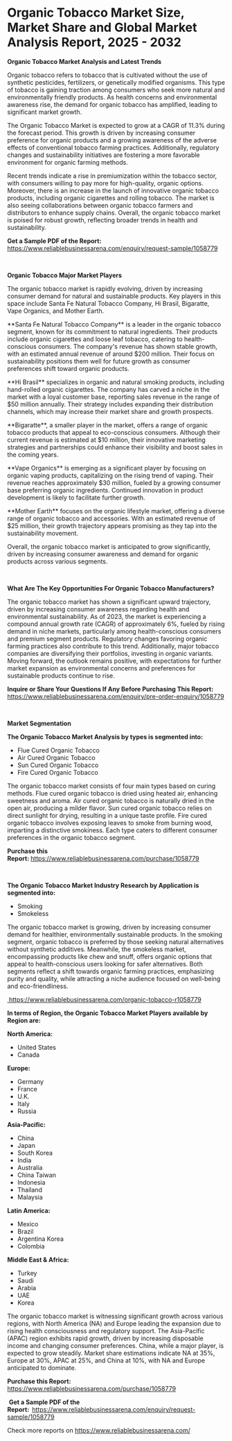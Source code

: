 <p><h1>Organic Tobacco Market Size, Market Share and Global Market Analysis Report, 2025 - 2032</h1></p><p><strong>Organic Tobacco Market Analysis and Latest Trends</strong></p>
<p><p>Organic tobacco refers to tobacco that is cultivated without the use of synthetic pesticides, fertilizers, or genetically modified organisms. This type of tobacco is gaining traction among consumers who seek more natural and environmentally friendly products. As health concerns and environmental awareness rise, the demand for organic tobacco has amplified, leading to significant market growth.</p><p>The Organic Tobacco Market is expected to grow at a CAGR of 11.3% during the forecast period. This growth is driven by increasing consumer preference for organic products and a growing awareness of the adverse effects of conventional tobacco farming practices. Additionally, regulatory changes and sustainability initiatives are fostering a more favorable environment for organic farming methods.</p><p>Recent trends indicate a rise in premiumization within the tobacco sector, with consumers willing to pay more for high-quality, organic options. Moreover, there is an increase in the launch of innovative organic tobacco products, including organic cigarettes and rolling tobacco. The market is also seeing collaborations between organic tobacco farmers and distributors to enhance supply chains. Overall, the organic tobacco market is poised for robust growth, reflecting broader trends in health and sustainability.</p></p>
<p><strong>Get a Sample PDF of the Report:&nbsp;</strong> <a href="https://www.reliablebusinessarena.com/enquiry/request-sample/1058779?utm_campaign=1891&utm_medium=2&utm_source=Github&utm_content=ia&utm_term=30032025&utm_id=organic-tobacco">https://www.reliablebusinessarena.com/enquiry/request-sample/1058779</a></p>
<p>&nbsp;</p>
<p><strong>Organic Tobacco Major Market Players</strong></p>
<p><p>The organic tobacco market is rapidly evolving, driven by increasing consumer demand for natural and sustainable products. Key players in this space include Santa Fe Natural Tobacco Company, Hi Brasil, Bigaratte, Vape Organics, and Mother Earth.</p><p>**Santa Fe Natural Tobacco Company** is a leader in the organic tobacco segment, known for its commitment to natural ingredients. Their products include organic cigarettes and loose leaf tobacco, catering to health-conscious consumers. The company's revenue has shown stable growth, with an estimated annual revenue of around $200 million. Their focus on sustainability positions them well for future growth as consumer preferences shift toward organic products.</p><p>**Hi Brasil** specializes in organic and natural smoking products, including hand-rolled organic cigarettes. The company has carved a niche in the market with a loyal customer base, reporting sales revenue in the range of $50 million annually. Their strategy includes expanding their distribution channels, which may increase their market share and growth prospects.</p><p>**Bigaratte**, a smaller player in the market, offers a range of organic tobacco products that appeal to eco-conscious consumers. Although their current revenue is estimated at $10 million, their innovative marketing strategies and partnerships could enhance their visibility and boost sales in the coming years.</p><p>**Vape Organics** is emerging as a significant player by focusing on organic vaping products, capitalizing on the rising trend of vaping. Their revenue reaches approximately $30 million, fueled by a growing consumer base preferring organic ingredients. Continued innovation in product development is likely to facilitate further growth.</p><p>**Mother Earth** focuses on the organic lifestyle market, offering a diverse range of organic tobacco and accessories. With an estimated revenue of $25 million, their growth trajectory appears promising as they tap into the sustainability movement.</p><p>Overall, the organic tobacco market is anticipated to grow significantly, driven by increasing consumer awareness and demand for organic products across various segments.</p></p>
<p>&nbsp;</p>
<p><strong>What Are The Key Opportunities For Organic Tobacco Manufacturers?</strong></p>
<p><p>The organic tobacco market has shown a significant upward trajectory, driven by increasing consumer awareness regarding health and environmental sustainability. As of 2023, the market is experiencing a compound annual growth rate (CAGR) of approximately 6%, fueled by rising demand in niche markets, particularly among health-conscious consumers and premium segment products. Regulatory changes favoring organic farming practices also contribute to this trend. Additionally, major tobacco companies are diversifying their portfolios, investing in organic variants. Moving forward, the outlook remains positive, with expectations for further market expansion as environmental concerns and preferences for sustainable products continue to rise.</p></p>
<p><strong>Inquire or Share Your Questions If Any Before Purchasing This Report:</strong> <a href="https://www.reliablebusinessarena.com/enquiry/pre-order-enquiry/1058779?utm_campaign=1891&utm_medium=2&utm_source=Github&utm_content=ia&utm_term=30032025&utm_id=organic-tobacco">https://www.reliablebusinessarena.com/enquiry/pre-order-enquiry/1058779</a></p>
<p>&nbsp;</p>
<p><strong>Market Segmentation</strong></p>
<p><strong>The Organic Tobacco Market Analysis by types is segmented into:</strong></p>
<p><ul><li>Flue Cured Organic Tobacco</li><li>Air Cured Organic Tobacco</li><li>Sun Cured Organic Tobacco</li><li>Fire Cured Organic Tobacco</li></ul></p>
<p><p>The organic tobacco market consists of four main types based on curing methods. Flue cured organic tobacco is dried using heated air, enhancing sweetness and aroma. Air cured organic tobacco is naturally dried in the open air, producing a milder flavor. Sun cured organic tobacco relies on direct sunlight for drying, resulting in a unique taste profile. Fire cured organic tobacco involves exposing leaves to smoke from burning wood, imparting a distinctive smokiness. Each type caters to different consumer preferences in the organic tobacco segment.</p></p>
<p><strong>Purchase this Report:&nbsp;</strong><a href="https://www.reliablebusinessarena.com/purchase/1058779?utm_campaign=1891&utm_medium=2&utm_source=Github&utm_content=ia&utm_term=30032025&utm_id=organic-tobacco">https://www.reliablebusinessarena.com/purchase/1058779</a></p>
<p>&nbsp;</p>
<p><strong>The Organic Tobacco Market Industry Research by Application is segmented into:</strong></p>
<p><ul><li>Smoking</li><li>Smokeless</li></ul></p>
<p><p>The organic tobacco market is growing, driven by increasing consumer demand for healthier, environmentally sustainable products. In the smoking segment, organic tobacco is preferred by those seeking natural alternatives without synthetic additives. Meanwhile, the smokeless market, encompassing products like chew and snuff, offers organic options that appeal to health-conscious users looking for safer alternatives. Both segments reflect a shift towards organic farming practices, emphasizing purity and quality, while attracting a niche audience focused on well-being and eco-friendliness.</p></p>
<p><a href="https://www.reliablebusinessarena.com/organic-tobacco-r1058779?utm_campaign=1891&utm_medium=2&utm_source=Github&utm_content=ia&utm_term=30032025&utm_id=organic-tobacco">&nbsp;https://www.reliablebusinessarena.com/organic-tobacco-r1058779</a></p>
<p><strong>In terms of Region, the Organic Tobacco Market Players available by Region are:</strong></p>
<p>
    <p> <strong> North America: </strong>
        <ul>
            <li>United States</li>
            <li>Canada</li>
        </ul>
        </p> 
    <p> <strong> Europe: </strong>
        <ul>
            <li>Germany</li>
            <li>France</li>
            <li>U.K.</li>
            <li>Italy</li>
            <li>Russia</li>
        </ul>
        </p> 
    <p> <strong> Asia-Pacific: </strong>
        <ul>
            <li>China</li>
            <li>Japan</li>
            <li>South Korea</li>
            <li>India</li>
            <li>Australia</li>
            <li>China Taiwan</li>
            <li>Indonesia</li>
            <li>Thailand</li>
            <li>Malaysia</li>
        </ul>
        </p> 
    <p> <strong> Latin America: </strong>
        <ul>
            <li>Mexico</li>
            <li>Brazil</li>
            <li>Argentina Korea</li>
            <li>Colombia</li>
        </ul>
        </p> 
    <p> <strong> Middle East & Africa: </strong>
        <ul>
            <li>Turkey</li>
            <li>Saudi</li>
            <li>Arabia</li>
            <li>UAE</li>
            <li>Korea</li>
        </ul>
    </p>
    </p>
<p><p>The organic tobacco market is witnessing significant growth across various regions, with North America (NA) and Europe leading the expansion due to rising health consciousness and regulatory support. The Asia-Pacific (APAC) region exhibits rapid growth, driven by increasing disposable income and changing consumer preferences. China, while a major player, is expected to grow steadily. Market share estimations indicate NA at 35%, Europe at 30%, APAC at 25%, and China at 10%, with NA and Europe anticipated to dominate.</p></p>
<p><strong>Purchase this Report: </strong><a href="https://www.reliablebusinessarena.com/purchase/1058779?utm_campaign=1891&utm_medium=2&utm_source=Github&utm_content=ia&utm_term=30032025&utm_id=organic-tobacco">https://www.reliablebusinessarena.com/purchase/1058779</a></p>
<p>&nbsp;<strong>Get a Sample PDF of the Report:&nbsp;&nbsp;</strong><a href="https://www.reliablebusinessarena.com/enquiry/request-sample/1058779?utm_campaign=1891&utm_medium=2&utm_source=Github&utm_content=ia&utm_term=30032025&utm_id=organic-tobacco">https://www.reliablebusinessarena.com/enquiry/request-sample/1058779</a></p>
<p><strong></strong></p>
<p>Check more reports on <a href="https://www.reliablebusinessarena.com/?utm_campaign=1891&utm_medium=2&utm_source=Github&utm_content=ia&utm_term=30032025&utm_id=organic-tobacco">https://www.reliablebusinessarena.com/</a></p>